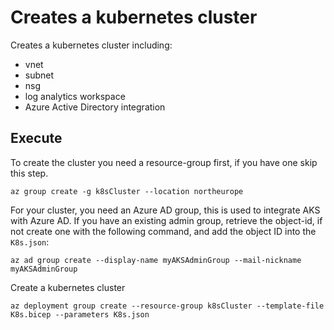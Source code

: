 # Creates a kubernetes cluster 
Creates a kubernetes cluster including:
* vnet
* subnet
* nsg
* log analytics workspace
* Azure Active Directory integration

## Execute
To create the cluster you need a resource-group first, if you have one skip this step. 

````
az group create -g k8sCluster --location northeurope
````

For your cluster, you need an Azure AD group, this is used to integrate AKS with Azure AD.
If you have an existing admin group, retrieve the object-id, if not create one with the following command, and add the object ID into the `K8s.json`:

````
az ad group create --display-name myAKSAdminGroup --mail-nickname myAKSAdminGroup
````


Create a kubernetes cluster

```
az deployment group create --resource-group k8sCluster --template-file K8s.bicep --parameters K8s.json
```


